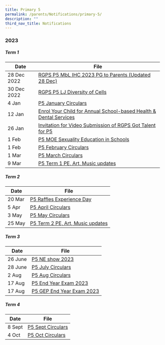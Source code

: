 ```yaml
---
title: Primary 5
permalink: /parents/Notifications/primary-5/
description: ""
third_nav_title: Notifications
---
```

### **2023**

##### Term 1

| Date| File | 
| -------- | -------- | 
| 28 Dec 2022|[RGPS P5 MbL IHC 2023 PG to Parents (Updated 28 Dec)](/files/Notification%202023/P5/RGPS%20P5%20MbL%20IHC%202023%20PG%20to%20Parents%20(Updated%2028%20Dec).pdf)|
|30 Dec 2022|[RGPS P5 LJ Diversity of Cells](/files/Notification%202023/P5/2023%20PG%20to%20parents%20RGPS%20P5%20LJ%20Diversity%20of%20Cells.pdf)|
|4 Jan|[P5 January Circulars](/files/Notification%202023/P5/rgps_n23_p5_005_p5%20january%20circulars.pdf)
|12 Jan|[Enrol Your Child for Annual School-based Health & Dental Services](/files/Notification%202023/P5/120123%20Letter%20to%20P5%20Parents.pdf)|
|26 Jan|[Invitation for Video Submission of RGPS Got Talent for P5](/files/Notification%202023/P5/RGPS_N23_P5_009_Term%201%202023_Invitation%20for%20Video%20Submission%20of%20RGPS%20Got%20Talent%20for%20P5.pdf)|
|1 Feb|[P5 MOE Sexuality Education in Schools](/files/Notification%202023/P5/2023%20PG_P5_MOE%20Sexuality%20Education%20in%20Schools.pdf)|
|1 Feb|[P5 February Circulars](/files/Notification%202023/P5/RGPS_N23_P5_010_P5%20February%20Circulars.pdf)|
|1 Mar|[P5 March Circulars](/files/Notification%202023/P5/RGPS_N23_P5_013_P5%20March%20Circulars.pdf)|
|9 Mar|[P5 Term 1 PE, Art, Music updates](/files/Notification%202023/P5/Term%201%20P5%20update.pdf)|

##### Term 2

| Date| File | 
| -------- | -------- | 
| 20 Mar|[P5 Raffles Experience Day](/files/Notification%202023/P5/P5%20Raffles%20Experience%20Day%20Notification%20(2023)_20%20Mar.pdf)|
|5 Apr|[P5 April Circulars](/files/Notification%202023/P5/rgps_n23_p5_019_p5%20april%20circulars.pdf)|
|3 May|[P5 May Circulars](/files/Notification%202023/P5/rgps_n23_p5_021_p5%20may%20circulars.pdf)|
|25 May|[P5 Term 2 PE, Art, Music updates](/files/Notification%202023/P5/p5%20pam%20updates%20term%202.pdf)|

##### Term 3

| Date| File | 
| -------- | -------- |
|26 June|[P5 NE show 2023](/files/Notification%202023/P5/rgps_pg_ne%20show%202023_final.pdf)|
|28 June|[P5 July Circulars](/files/Notification%202023/P5/rgps_n23_p5_026.pdf)|
|2 Aug|[P5 Aug Circulars](/files/Notification%202023/P5/rgps_n23_p5_029.pdf)|
|17 Aug|[P5 End Year Exam 2023](/files/Notification%202023/P5/rgps_eye_p5_17%20aug%202023.pdf)|
|17 Aug|[P5 GEP End Year Exam 2023](/files/Notification%202023/P5/rgps_eye_p5_gep_17%20aug%202023.pdf)|

##### Term 4

| Date| File | 
| -------- | -------- |
|8 Sept|[P5 Sept Circulars](/files/Notification%202023/P5/rgps_n23_p5_034.pdf)|
|4 Oct|[P5 Oct Circulars](/files/Notification%202023/P5/rgps_n23_p5_034.pdf)|